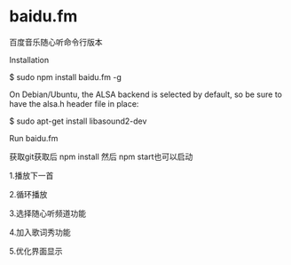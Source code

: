 baidu.fm
========

百度音乐随心听命令行版本

Installation

$ sudo npm install baidu.fm -g


On Debian/Ubuntu, the ALSA backend is selected by default, so be sure to have the alsa.h header file in place:

$ sudo apt-get install libasound2-dev


Run
baidu.fm

获取git获取后
npm install
然后
npm start也可以启动

1.播放下一首

2.循环播放

3.选择随心听频道功能

4.加入歌词秀功能

5.优化界面显示
